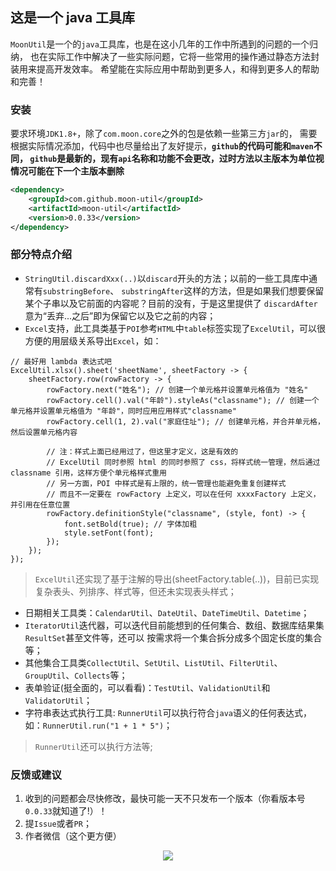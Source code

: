 ## 这是一个 java 工具库
`MoonUtil`是一个的`java`工具库，也是在这小几年的工作中所遇到的问题的一个归纳，
也在实际工作中解决了一些实际问题，它将一些常用的操作通过静态方法封装用来提高开发效率。
希望能在实际应用中帮助到更多人，和得到更多人的帮助和完善！

### 安装
要求环境`JDK1.8+`，除了`com.moon.core`之外的包是依赖一些第三方`jar`的，
需要根据实际情况添加，代码中也尽量给出了友好提示，**`github`的代码可能和`maven`不同，
`github`是最新的，现有`api`名称和功能不会更改，过时方法以主版本为单位视情况可能在下一个主版本删除**
``` xml
<dependency>
    <groupId>com.github.moon-util</groupId>
    <artifactId>moon-util</artifactId>
    <version>0.0.33</version>
</dependency>
```

### 部分特点介绍
- `StringUtil.discardXxx(..)`以`discard`开头的方法；以前的一些工具库中通常有`substringBefore`、
`substringAfter`这样的方法，但是如果我们想要保留某个子串以及它前面的内容呢？目前的没有，于是这里提供了
`discardAfter`意为“丢弃...之后”即为保留它以及它之前的内容；
- `Excel`支持，此工具类基于`POI`参考`HTML`中`table`标签实现了`ExcelUtil`，可以很方便的用层级关系导出`Excel`，如：
```
// 最好用 lambda 表达式吧
ExcelUtil.xlsx().sheet('sheetName', sheetFactory -> {
    sheetFactory.row(rowFactory -> {
        rowFactory.next("姓名"); // 创建一个单元格并设置单元格值为 "姓名"
        rowFactory.cell().val("年龄").styleAs("classname"); // 创建一个单元格并设置单元格值为 "年龄"，同时应用应用样式"classname"
        rowFactory.cell(1, 2).val("家庭住址"); // 创建单元格，并合并单元格，然后设置单元格内容

        // 注：样式上面已经用过了，但这里才定义，这是有效的
        // ExcelUtil 同时参照 html 的同时参照了 css，将样式统一管理，然后通过 classname 引用，这样方便个单元格样式重用
        // 另一方面，POI 中样式是有上限的，统一管理也能避免重复创建样式 
        // 而且不一定要在 rowFactory 上定义，可以在任何 xxxxFactory 上定义，并引用在任意位置
        rowFactory.definitionStyle("classname", (style, font) -> {
            font.setBold(true); // 字体加粗
            style.setFont(font);
        });
    });
});
```
> `ExcelUtil`还实现了基于注解的导出(sheetFactory.table(..))，目前已实现复杂表头、列排序、样式等，但还未实现表头样式；
- 日期相关工具类：`CalendarUtil`、`DateUtil`、`DateTimeUtil`、`Datetime`；
- `IteratorUtil`迭代器，可以迭代目前能想到的任何集合、数组、数据库结果集`ResultSet`甚至文件等，还可以
按需求将一个集合拆分成多个固定长度的集合等；
- 其他集合工具类`CollectUtil`、`SetUtil`、`ListUtil`、`FilterUtil`、`GroupUtil`、`Collects`等；
- 表单验证(挺全面的，可以看看)：`TestUtil`、`ValidationUtil`和`ValidatorUtil`；
- 字符串表达式执行工具: `RunnerUtil`可以执行符合`java`语义的任何表达式，如：`RunnerUtil.run("1 + 1 * 5")`；
> `RunnerUtil`还可以执行方法等;


### 反馈或建议
1. 收到的问题都会尽快修改，最快可能一天不只发布一个版本（你看版本号`0.0.33`就知道了!）！
1. 提`Issue`或者`PR`；
2. 作者微信（这个更方便）
<div style="text-align: center;width:100%;">
<img src="https://oss.gowapp.com/images/2006/30/jpg/6e0afd03199b4931b7b9d93d1646188b/moon-wx-320.jpg?x-oss-process=image/resize,w_320,limit_0"></a>
</div>